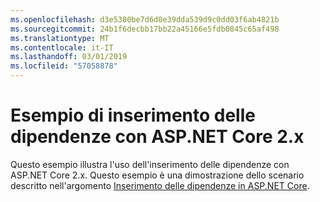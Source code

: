 ```yaml
---
ms.openlocfilehash: d3e5380be7d6d0e39dda539d9c0dd03f6ab4821b
ms.sourcegitcommit: 24b1f6decbb17bb22a45166e5fdb0845c65af498
ms.translationtype: MT
ms.contentlocale: it-IT
ms.lasthandoff: 03/01/2019
ms.locfileid: "57058878"
---
```

# <a name="aspnet-core-dependency-injection-2x-sample"></a>Esempio di inserimento delle dipendenze con ASP.NET Core 2.x

Questo esempio illustra l'uso dell'inserimento delle dipendenze con ASP.NET Core 2.x. Questo esempio è una dimostrazione dello scenario descritto nell'argomento [Inserimento delle dipendenze in ASP.NET Core](https://docs.microsoft.com/aspnet/core/fundamentals/dependency-injection).
